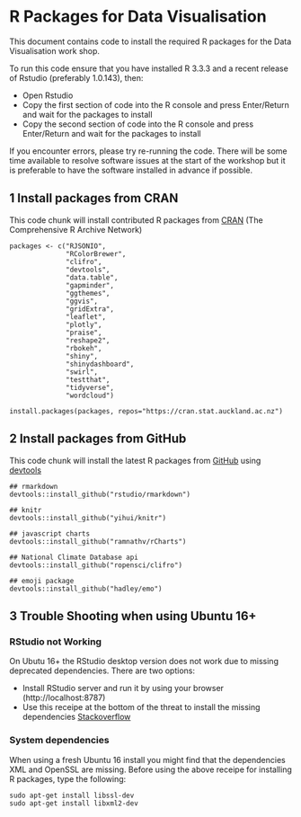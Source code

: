 # R Packages for Data Visualisation

This document contains code to install the required R packages for the Data Visualisation work shop.

To run this code ensure that you have installed R 3.3.3 and a recent release of Rstudio (preferably 1.0.143), then:

* Open Rstudio
* Copy the first section of code into the R console and press Enter/Return and wait for the packages to install
* Copy the second section of code into the R console and press Enter/Return and wait for the packages to install

If you encounter errors, please try re-running the code.
There will be some time available to resolve software issues at the start of the workshop but it is preferable to have the software installed in advance if possible.

## 1 Install packages from CRAN

This code chunk will install contributed R packages from [CRAN](https://cran.r-project.org/) (The Comprehensive R Archive Network)

```
packages <- c("RJSONIO",
              "RColorBrewer",
              "clifro",
              "devtools",
              "data.table",
              "gapminder",
              "ggthemes",
              "ggvis",
              "gridExtra",
              "leaflet",
              "plotly",
              "praise",
              "reshape2",
              "rbokeh",
              "shiny",
              "shinydashboard",
              "swirl",
              "testthat",
              "tidyverse",
              "wordcloud")

install.packages(packages, repos="https://cran.stat.auckland.ac.nz")
```

## 2 Install packages from GitHub

This code chunk will install the latest R packages from [GitHub](https://github.com/) using [devtools](https://github.com/hadley/devtools)

```
## rmarkdown
devtools::install_github("rstudio/rmarkdown")

## knitr
devtools::install_github("yihui/knitr")

## javascript charts
devtools::install_github("ramnathv/rCharts")

## National Climate Database api
devtools::install_github("ropensci/clifro")

## emoji package
devtools::install_github("hadley/emo")
```

## 3 Trouble Shooting when using Ubuntu 16+

### RStudio not Working

On Ubutu 16+ the RStudio desktop version does not work due to missing deprecated dependencies. There are two options:

- Install RStudio server and run it by using your browser (http://localhost:8787)
- Use this receipe at the bottom of the threat to install the missing dependencies [Stackoverflow]([http://stackoverflow.com/questions/38172943/r-studio-not-working-on-ubuntu-16-04)

### System dependencies

When using a fresh Ubuntu 16 install you might find that the dependencies XML and OpenSSL are missing. Before using the above receipe for installing R packages, type the following:

```
sudo apt-get install libssl-dev
sudo apt-get install libxml2-dev
```
